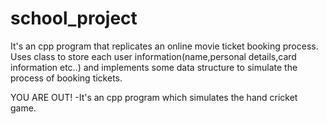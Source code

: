 # school_project
It's an cpp program that replicates an online movie ticket booking process.
Uses class to store each user information(name,personal details,card information etc..) and implements some data structure to 
simulate the process of booking tickets.


YOU ARE OUT!
  -It's an cpp program which simulates the hand cricket game.
  
